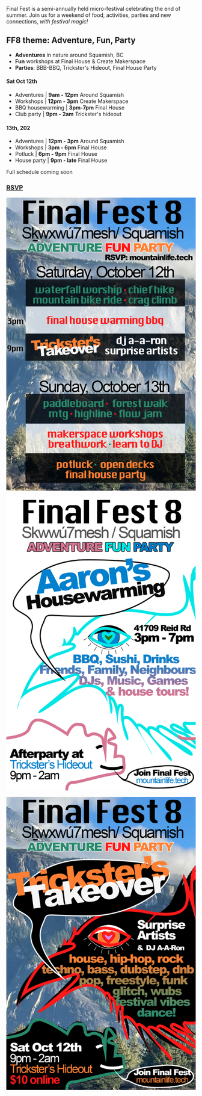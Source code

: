 

Final Fest is a semi-annually held micro-festival celebrating the end of summer. Join us for a weekend of food, activities, parties and new connections, *with festival magic!*

## FF8 theme: Adventure, Fun, Party
- **Adventures** in nature around Squamish, BC
- **Fun** workshops at Final House & Create Makerspace
- **Parties**: BBB-BBQ, Trickster's Hideout, Final House Party

#### Sat Oct 12th
- Adventures | **9am - 12pm** Around Squamish
- Workshops | **12pm - 3pm** Create Makerspace
- BBQ housewarming | **3pm-7pm** Final House
- Club party | **9pm - 2am** Trickster's hideout

#### 13th, 202
- Adventures | **12pm - 3pm** Around Squamish
- Workshops | **3pm - 6pm** Final House
- Potluck | **6pm - 9pm** Final House
- House party | **9pm - late** Final House

Full schedule coming soon

### [RSVP](https://forms.gle/FneKNjrGYj3SM1526)

![alt text](/ff8program.png)

![alt text](/ff8BBQ.png)

![alt text](/ff8poster.png)
